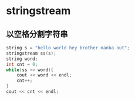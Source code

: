 # stringstream

## 以空格分割字符串


```cpp
string s = "hello world hey brother manba out";
stringstream ss(s);
string word;
int cnt = 0;
while(ss >> word){
    cout << word << endl;
    cnt++;
}
cout << cnt << endl;


```
